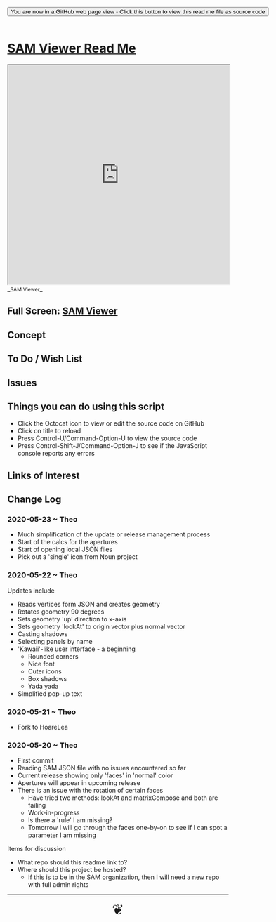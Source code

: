 <span style=display:none; >[You are now in a GitHub source code view - click this link to view Read Me file as a web page]( https://hoarelea.github.io/sam-viewer/#sam-viewer/README.md "View file as a web page." ) </span>

<div><input type=button class = "btn btn-secondary btn-sm" onclick=window.location.href="https://github.com/HoareLea/sam-viewer/tree/master/sam-viewer"
value="You are now in a GitHub web page view - Click this button to view this read me file as source code" ></div>

<br>

# [SAM Viewer Read Me]( #sam-viewer/README.md )


<iframe src=https://hoarelea.github.io/sam-viewer/sam-viewer/index.html width=100% height=500px >Iframes are not viewable in GitHub source code views</iframe>
_<small>SAM Viewer</small>_

## Full Screen: [SAM Viewer]( https://hoarelea.github.io/sam-viewer/sam-viewer/ )



## Concept




## To Do / Wish List


## Issues


## Things you can do using this script

* Click the Octocat icon to view or edit the source code on GitHub
* Click on title to reload
* Press Control-U/Command-Option-U to view the source code
* Press Control-Shift-J/Command-Option-J to see if the JavaScript console reports any errors


## Links of Interest


## Change Log


### 2020-05-23 ~ Theo

* Much simplification of the update or release management process
* Start of the calcs for the apertures
* Start of opening local JSON files
* Pick out a 'single' icon from Noun project


### 2020-05-22 ~ Theo

Updates include

* Reads vertices form JSON and creates geometry
* Rotates geometry 90 degrees
* Sets geometry 'up' direction to x-axis
* Sets geometry 'lookAt' to origin vector plus normal vector
* Casting shadows
* Selecting panels by name
* 'Kawaii'-like user interface - a beginning
    * Rounded corners
    * Nice font
    * Cuter icons
    * Box shadows
    * Yada yada
* Simplified pop-up text

### 2020-05-21 ~ Theo

* Fork to HoareLea

### 2020-05-20 ~ Theo


* First commit
* Reading SAM JSON file with no issues encountered so far 
* Current release showing only 'faces' in 'normal' color
* Apertures will appear in upcoming release
* There is an issue with the rotation of certain faces
    * Have tried two methods: lookAt and matrixCompose and both are failing
    * Work-in-progress
    * Is there a 'rule' I am missing?
    * Tomorrow I will go through the faces one-by-on to see if I can spot a parameter I am missing

Items for discussion

* What repo should this readme link to?
* Where should this project be hosted?
    * If this is to be in the SAM organization, then I will need a new repo with full admin rights


***

<center title="hello!" ><a href=javascript:window.scrollTo(0,0); style=font-size:2rem;text-decoration:none; > ❦ </a></center>


